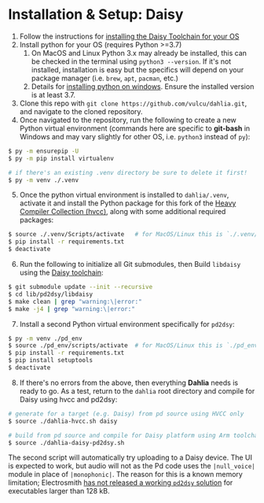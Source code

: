 # Installation & Setup: Daisy

1. Follow the instructions for [installing the Daisy Toolchain for your OS](https://github.com/electro-smith/DaisyWiki/wiki/1.-Setting-Up-Your-Development-Environment#1-install-the-toolchain)
1. Install python for your OS (requires Python >=3.7)
    1. On MacOS and Linux Python 3.x may already be installed, this can be checked in the terminal using `python3 --version`. If it's not installed, installation is easy but the specifics will depend on your package manager (i.e. `brew`, `apt`, `pacman`, etc.)
    1. Details for [installing python on windows](https://github.com/electro-smith/DaisyWiki/wiki/1c.-Installing-the-Toolchain-on-Windows#python-optional). Ensure the installed version is at least 3.7.
1. Clone this repo with `git clone https://github.com/vulcu/dahlia.git`, and navigate to the cloned repository.
1. Once navigated to the repository, run the following to create a new Python virtual environment (commands here are specific to **git-bash** in Windows and may vary slightly for other OS, i.e. `python3` instead of `py`):

```bash
$ py -m ensurepip -U
$ py -m pip install virtualenv

# if there's an existing .venv directory be sure to delete it first!
$ py -m venv ./.venv
```

5. Once the python virtual environment is installed to `dahlia/.venv`, activate it and install the Python package for this fork of the [Heavy Compiler Collection (hvcc)](https://github.com/Wasted-Audio/hvcc), along with some additional required packages:

```bash
$ source ./.venv/Scripts/activate   # for MacOS/Linux this is `./.venv/bin/activate`
$ pip install -r requirements.txt
$ deactivate
```

6. Run the following to initialize all Git submodules, then Build `libdaisy` using the [Daisy toolchain](https://github.com/electro-smith/DaisyWiki/wiki/1.-Setting-Up-Your-Development-Environment#1-install-the-toolchain):

```bash
$ git submodule update --init --recursive
$ cd lib/pd2dsy/libdaisy
$ make clean | grep "warning:\|error:"
$ make -j4 | grep "warning:\|error:"
```

7. Install a second Python virtual environment specifically for `pd2dsy`:

```bash
$ py -m venv ./pd_env
$ source ./pd_env/scripts/activate  # for MacOS/Linux this is `./pd_env/bin/activate`
$ pip install -r requirements.txt
$ pip install setuptools
$ deactivate
```

8. If there's no errors from the above, then everything **Dahlia** needs is ready to go. As a test, return to the `dahlia` root directory and compile for Daisy using hvcc and pd2dsy:

```bash
# generate for a target (e.g. Daisy) from pd source using HVCC only
$ source ./dahlia-hvcc.sh daisy

# build from pd source and compile for Daisy platform using Arm toolchain
$ source ./dahlia-daisy-pd2dsy.sh
```

The second script will automatically try uploading to a Daisy device. The UI is expected to work, but audio will not as the Pd code uses the `|null_voice|` module in place of `|monophonic|`. The reason for this is a known memory limitation; Electrosmith [has not released a working `pd2dsy` solution](https://github.com/electro-smith/pd2dsy/issues/24) for executables larger than 128 kB.
